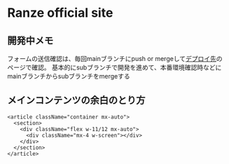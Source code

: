 # Ranze official site


## 開発中メモ
フォームの送信確認は、毎回mainブランチにpush or mergeして[デプロイ先](https://ranze-official-site.vercel.app/)のページで確認。
基本的にsubブランチで開発を進めて、本番環境確認時などにmainブランチからsubブランチをmergeする

## メインコンテンツの余白のとり方
```
<article className="container mx-auto">
  <section>
    <div className="flex w-11/12 mx-auto">
      <div className="mx-4 w-screen"></div>
    </div>
  </section>
</article>
```